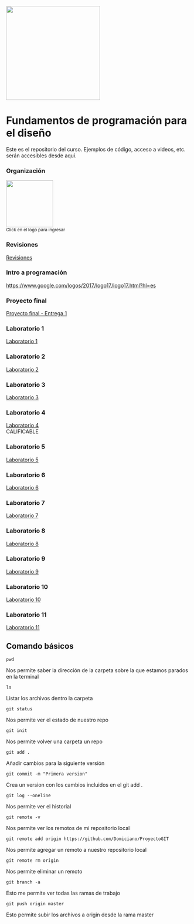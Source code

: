 <img width="256" src="https://www.icesi.edu.co/launiversidad/images/La_universidad/logo_icesi.png">

# Fundamentos de programación para el diseño
Este es el repositorio del curso. Ejemplos de código, acceso a videos, etc. serán accesibles desde aquí.


### Organización
<a href="https://miro.com/app/board/uXjVOhimo9E="><img width="128" src="https://store-images.s-microsoft.com/image/apps.59334.13959754522315136.c4ea2415-8e3c-42bf-8f77-e885eb7c11a1.be6eacf3-e0b4-4478-9abc-47192806c1b5?mode=scale&q=90&h=300&w=300"></a><br>
<small>Click en el logo para ingresar</small>

### Revisiones

<a href="https://docs.google.com/spreadsheets/d/18QE3sH3ietJ-cKUs8jEMlBPr_2PaiMzjBxN-0iGofHE/edit?usp=sharing">Revisiones</a>


### Intro a programación
https://www.google.com/logos/2017/logo17/logo17.html?hl=es

<!--
### Grupo de Whatsapp
<a href="https://chat.whatsapp.com/E5Ykk2XLw9X6mxvlk5fx6P">Grupo de Whatsapp</a>-->

### Proyecto final
<a href="https://docs.google.com/document/d/1IpB9zMAv_1f_iHbjQY0UhIyiHM2GTwx5H_NZgDy6a1M/edit?usp=sharing">Proyecto final - Entrega 1</a>


### Laboratorio 1
<a href="https://docs.google.com/document/d/1a3oMJUXgb3cbKiSpDmaccEGzEQIAzdtLwIjzP9vCpl4/edit?usp=sharing">Laboratorio 1</a>

### Laboratorio 2
<a href="https://docs.google.com/document/d/15DiA8d_sXzOWIGbY20MEoOoDPSO1lKO7bO8nerk9fj4/edit?usp=sharing">Laboratorio 2</a>

### Laboratorio 3
<a href="https://docs.google.com/document/d/1Hl6klLXi0s9D4o_NjpWfyGEEI6S16W4AOa2FqZzgHgs/edit?usp=sharing">Laboratorio 3</a>

### Laboratorio 4
<a href="https://docs.google.com/document/d/1J0RAC4MeqSo1INkDtJilQtepvnVvnXxmG8AvbvGKS7I/edit?usp=sharing">Laboratorio 4</a><br>
CALIFICABLE

### Laboratorio 5
<a href="https://docs.google.com/document/d/1u-GZ-3QROGL1sh7n4rvu2rpRg7nZcjSkqWztLe8DZbM/edit?usp=sharing">Laboratorio 5</a><br>

### Laboratorio 6
<a href="https://docs.google.com/document/d/12yS6vsDbxn2xJ1gMkEwcXs7IhsodV1FqfTJPGDElZfo/edit?usp=sharing">Laboratorio 6</a><br>

### Laboratorio 7
<a href="https://docs.google.com/document/d/1Bsof0pcM0U_FYrVrDGgKVEeH2AcaxF2mc0y7lTGrnWE/edit?usp=sharing">Laboratorio 7</a><br>

### Laboratorio 8
<a href="https://docs.google.com/document/d/1bhGJUpEjD_1Dsx3enk3Az76ViqKDWRgbyf92AGF0WIs/edit?usp=sharing">Laboratorio 8</a><br>


### Laboratorio 9
<a href="https://docs.google.com/document/d/1UEsjAYPlfwhmjuYzgG3J9fHJwztfTx9nsdLmIGgIqo0/edit?usp=sharing">Laboratorio 9</a><br>


### Laboratorio 10
<a href="https://docs.google.com/document/d/16S5IXcVqr0PdESFkhJ0zGmVoaoVZ7N-ADLAFWrsWvJ0/edit?usp=sharing">Laboratorio 10</a><br>


### Laboratorio 11
<a href="https://docs.google.com/document/d/1NThfmPcMZ06ttc6dYcq2iJFxk3Dfm94nAxRdBGyB2bU/edit?usp=sharing">Laboratorio 11</a><br>





## Comando básicos

```
pwd
```
Nos permite saber la dirección de la carpeta sobre la que estamos parados en la terminal

```
ls
```
Listar los archivos dentro la carpeta

```
git status
```
Nos permite ver el estado de nuestro repo

```
git init
```
Nos permite volver una carpeta un repo

```
git add .
```
Añadir cambios para la siguiente versión


```
git commit -m "Primera version"
```
Crea un version con los cambios incluidos en el git add .


```
git log --oneline
```
Nos permite ver el historial

```
git remote -v
```
Nos permite ver los remotos de mi repositorio local

```
git remote add origin https://github.com/Domiciano/ProyectoGIT
```
Nos permite agregar un remoto a nuestro repositorio local

```
git remote rm origin
```
Nos permite eliminar un remoto

```
git branch -a
```
Esto me permite ver todas las ramas de trabajo

```
git push origin master
```
Esto permite subir los archivos a origin desde la rama master
